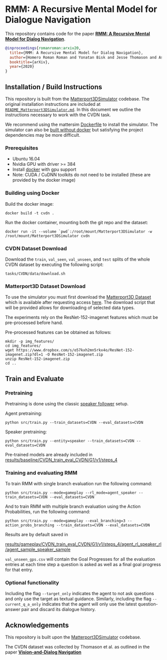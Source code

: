 # RMM: A Recursive Mental Model for Dialogue Navigation

This repository contains code for the paper [**RMM: A Recursive Mental Model for Dialog Navigation**](https://arxiv.org/abs/2005.00728).

```bibtex
@inproceedings{romanroman:arxiv20,
  title={RMM: A Recursive Mental Model for Dialog Navigation},
  author={Homero Roman Roman and Yonatan Bisk and Jesse Thomason and Asli Celikyilmaz and Jianfeng Gao},
  booktitle={arXiv},
  year={2020}
}
```

## Installation / Build Instructions

This repository is built from the [Matterport3DSimulator](https://github.com/peteanderson80/Matterport3DSimulator) codebase. The original installation instructions are included at [`README_Matterport3DSimulator.md`](README_Matterport3DSimulator.md). In this document we outline the instructions necessary to work with the CVDN task.

We recommend using the mattersim [Dockerfile](Dockerfile) to install the simulator. The simulator can also be [built without docker](https://github.com/peteanderson80/Matterport3DSimulator#building-without-docker) but satisfying the project dependencies may be more difficult.

### Prerequisites

- Ubuntu 16.04
- Nvidia GPU with driver >= 384
- Install [docker](https://docs.docker.com/engine/installation/) with gpu support
- Note: CUDA / CuDNN toolkits do not need to be installed (these are provided by the docker image)

### Building using Docker

Build the docker image:
```
docker build -t cvdn .
```

Run the docker container, mounting both the git repo and the dataset:
```
docker run -it --volume `pwd`:/root/mount/Matterport3DSimulator -w /root/mount/Matterport3DSimulator cvdn
```

### CVDN Dataset Download

Download the `train`, `val_seen`, `val_unseen`, and `test` splits of the whole CVDN dataset by executing the following script:
```
tasks/CVDN/data/download.sh
```

### Matterport3D Dataset Download

To use the simulator you must first download the [Matterport3D Dataset](https://niessner.github.io/Matterport/) which is available after requesting access [here](https://niessner.github.io/Matterport/). The download script that will be provided allows for downloading of selected data types.  

The experiments rely on the ResNet-152-imagenet features which must be pre-processed before hand.


Pre-processed features can be obtained as follows:
```
mkdir -p img_features/
cd img_features/
wget https://www.dropbox.com/s/o57kxh2mn5rkx4o/ResNet-152-imagenet.zip?dl=1 -O ResNet-152-imagenet.zip
unzip ResNet-152-imagenet.zip
cd ..
```

## Train and Evaluate

### Pretraining
Pretraining is done using the classic [speaker follower](https://github.com/ronghanghu/speaker_follower) setup.

Agent pretraining:
```
python src/train.py --train_datasets=CVDN --eval_datasets=CVDN
```
Speaker pretraining:
```
python src/train.py --entity=speaker --train_datasets=CVDN --eval_datasets=CVDN
```
Pre-trained models are already included in [results/baseline/CVDN_train_eval_CVDN/G1/v1/steps_4](results/baseline/CVDN_train_eval_CVDN/G1/v1/steps_4)

### Training and evaluating RMM
To train RMM with single branch evaluation run the following command:
```
python src/train.py --mode=gameplay --rl_mode=agent_speaker --train_datasets=CVDN --eval_datasets=CVDN
```

And to train RMM with multiple branch evaluation using the Action Probabilities, run the following command:
```
python src/train.py --mode=gameplay --eval_branching=3 --action_probs_branching --train_datasets=CVDN --eval_datasets=CVDN
```

Results are by default saved in 

[results/gameplay/CVDN_train_eval_CVDN/G1/v1/steps_4/agent_rl_speaker_rl/agent_sample_speaker_sample](results/gameplay/CVDN_train_eval_CVDN/G1/v1/steps_4/agent_rl_speaker_rl/agent_sample_speaker_sample)

`val_unseen_gps.csv` will contain the Goal Progresses for all the evaluation entries at each time step a question is asked as well as a final goal progress for that entry.

### Optional functionality
Including the flag `--target_only` indicates the agent to not ask questions and only use the target as textual guidance. Similarly, including the flag `--current_q_a_only` indicates that the agent will only use the latest question-answer pair and discard its dialogue history. 

## Acknowledgements

This repository is built upon the [Matterport3DSimulator](https://github.com/peteanderson80/Matterport3DSimulator) codebase.


The CVDN dataset was collected by Thomason et al. as outlined in the paper [**Vision-and-Dialog Navigation**](https://arxiv.org/abs/1907.04957)
